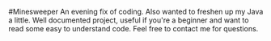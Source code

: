 #Minesweeper
An evening fix of coding.
Also wanted to freshen up my Java a little.
Well documented project, useful if you're a beginner and want to read some easy to understand code.
Feel free to contact me for questions.